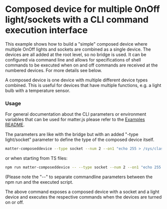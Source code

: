 # Composed device for multiple OnOff light/sockets with a CLI command execution interface

This example shows how to build a "simple" composed device where multiple OnOff lights and sockets are combined as a single device. The devices are all added at the root level, so no bridge is used. It can be configured via command line and allows for specifications of shell commands to be executed when on and off commands are received at the numbered devices. For more details see below.

A composed device is one device with multiple different device types combined. This is useful for devices that have multiple functions, e.g. a light bulb with a temperature sensor.

### Usage

For general documentation about the CLI parameters or environment variables that can be used for matter.js please refer to the [Examples README](../../../examples/README.md#cli-usage).

The parameters are like with the bridge but with an added "-type light/socket" parameter to define the type of the composed device itself.

```bash
matter-composeddevice --type socket --num 2 --on1 "echo 255 > /sys/class/leds/led1/brightness" --off1 "echo 0 > /sys/class/leds/led1/brightness" --type2 socket --on2 "echo 255 > /sys/class/leds/led2/brightness" --off2 "echo 0 > /sys/class/leds/led2/brightness"
```

or when starting from TS files:

```bash
npm run matter-composeddevice -- --type socket --num 2 --on1 "echo 255 > /sys/class/leds/led1/brightness" --off1 "echo 0 > /sys/class/leds/led1/brightness" --type2 socket --on2 "echo 255 > /sys/class/leds/led2/brightness" --off2 "echo 0 > /sys/class/leds/led2/brightness"
```
(Please note the "--" to separate commandline parameters between the npm run and the executed script.

The above command exposes a composed device with a socket and a light device and executes the respective commands when the devices are turned on or off.
